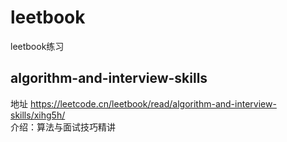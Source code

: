 # leetbook
leetbook练习

## algorithm-and-interview-skills
地址 https://leetcode.cn/leetbook/read/algorithm-and-interview-skills/xihg5h/  
介绍：算法与面试技巧精讲  

